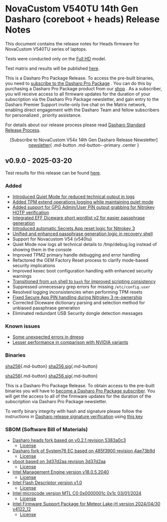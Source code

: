 # NovaCustom V540TU 14th Gen Dasharo (coreboot + heads) Release Notes

This document contains the release notes for Heads firmware for NovaCustom
V540TU series of laptops.

Tests were conducted only on the
[Full HD](https://docs.dasharo.com/variants/novacustom_v540tu/hardware-matrix/#v540tu-f-hd)
 model.

Test matrix and results will be published
[here](https://github.com/Dasharo/osfv-results/tree/main/boards/NovaCustom/MTL_14th_Gen/V540TU).

This is a Dasharo Pro Package Release. To access the pre-built binaries, you
need to
[subscribe to the Dasharo Pro Package](https://docs.dasharo.com/ways-you-can-help-us/#become-a-dasharo-pro-package-subscriber)
. You can do this by purchasing a Dasharo Pro Package product from our
[shop](https://shop.3mdeb.com/shop/dasharo-pro-package/dasharo-corebootuefi-entry-subscription-upgrade-to-corebootheads-for-laptop-users/)
. As a subscriber, you
will receive access to all firmware updates for the duration of your
subscription via the Dasharo Pro Package newsletter, and gain entry to the
Dasharo Premier Support invite-only live chat on the Matrix network, enabling
direct engagement with the Dasharo Team and fellow subscribers for personalized
, priority assistance.

For details about our release process please read
[Dasharo Standard Release Process](../../dev-proc/standard-release-process.md).

<center>

[Subscribe to NovaCustom V54x 14th Gen Dasharo Release Newsletter]
[newsletter]{ .md-button .md-button--primary .center }

</center>

## v0.9.0 - 2025-03-20

Test results for this release can be found
[here](https://github.com/Dasharo/osfv-results/tree/main/boards/NovaCustom/MTL_14th_Gen/V540TU/Heads/v0.9.0-results.csv).

### Added

- [Introduced Quiet Mode for reduced technical output in logs](https://github.com/linuxboot/heads/pull/1875)
- [Added TPM extend operations logging while maintaining quiet mode](https://github.com/linuxboot/heads/pull/1875)
- [Added support for GPG Admin/User PIN output grabbing for Nitrokey HOTP verification](https://github.com/Nitrokey/nitrokey-hotp-verification/issues/38)
- [Integrated EFF Diceware short wordlist v2 for easier passphrase generation](https://www.eff.org/dice)
- [Introduced automatic Secrets App reset logic for Nitrokey 3](https://github.com/Nitrokey/nitrokey-hotp-verification/pull/43)
- [Unified and enhanced passphrase generation logic in recovery shell](https://github.com/linuxboot/heads/pull/1875)
- Support for Novacustom V54 (v540tu)
- Quiet Mode now logs all technical details to /tmp/debug.log instead of
  showing them in the console
- Improved TPM2 primary handle debugging and error handling
- Refactored the OEM Factory Reset process to clarify mode-based security implications
- Improved kexec boot configuration handling with enhanced security warnings
- [Transitioned from `ash` shell to `bash` for improved scripting consistency](https://github.com/linuxboot/heads/pull/1875)
- Suppressed unnecessary grep errors for missing `/etc/config.user`
- Resolved logging inconsistencies when performing TPM resets
- [Fixed Secure App PIN handling during Nitrokey 3
re-ownership](https://github.com/Nitrokey/nitrokey-hotp-verification/pull/43)
- Corrected Diceware dictionary parsing and selection method for unbiased
passphrase generation
- Eliminated redundant USB Security dongle detection messages

### Known issues

- [Some unexpected errors in dmesg](https://github.com/Dasharo/dasharo-issues/issues/1201)
- [Lesser performance in comparison with NVIDIA variants](https://github.com/Dasharo/dasharo-issues/issues/1216)

### Binaries

[sha256][novacustom_v54x_mtl_ec_v0.9.0.rom_hash]{.md-button}
[sha256.sig][novacustom_v54x_mtl_ec_v0.9.0.rom_sig]{.md-button}

[sha256][novacustom_v54x_mtl_v0.9.0_heads.rom_hash]{.md-button}
[sha256.sig][novacustom_v54x_mtl_v0.9.0_heads.rom_sig]{.md-button}

This is a Dasharo Pro Package Release. To obtain access to the pre-built
binaries you will have to
[become a Dasharo Pro Package subscriber](../../ways-you-can-help-us.md#become-a-dasharo-pro-package-subscriber).
You will get the access to all of the firmware updates for the duration of the
subscription via Dasharo Pro Package newsletter.

To verify binary integrity with hash and signature please follow the
instructions in [Dasharo release signature verification](/guides/signature-verification)
using [this key](https://github.com/3mdeb/3mdeb-secpack/blob/master/customer-keys/novacustom/dasharo-release-0.9.x-for-novacustom-signing-key.asc)

### SBOM (Software Bill of Materials)

- [Dasharo heads fork based on v0.2.1 revision 5383a0c3](https://github.com/Dasharo/heads/tree/5383a0c3)
    + [License](https://github.com/Dasharo/heads/blob/5383a0c3/COPYING)
- [Dasharo fork of System76 EC based on 485f3900 revision 4ae73b9d](https://github.com/Dasharo/ec/tree/4ae73b9d/)
    + [License](https://github.com/Dasharo/ec/blob/4ae73b9d/LICENSE)
- [vboot based on 3d37d2aa revision 3d37d2aa](https://chromium.googlesource.com/chromiumos/platform/vboot_reference/+/3d37d2aa/)
    + [License](https://chromium.googlesource.com/chromiumos/platform/vboot_reference/+/3d37d2aa/LICENSE)
- [Intel Management Engine version v18.0.5.2040](https://github.com/Dasharo/dasharo-blobs/blob/32cffee4/novacustom/v5x0tu/me.bin)
    + [License](https://github.com/Dasharo/dasharo-blobs/blob/main/licenses/pv%20intel%20obl%20software%20license%20agreement%2011.2.2017.pdf)
- [Intel Flash Descriptor version v1.0](https://github.com/Dasharo/dasharo-blobs/blob/32cffee4/novacustom/v5x0tu/descriptor.bin)
    + [License](https://github.com/Dasharo/dasharo-blobs/blob/main/licenses/pv%20intel%20obl%20software%20license%20agreement%2011.2.2017.pdf)
- [Intel microcode version MTL C0 0x0000001c 0x1c 03/01/2024](https://github.com/intel/Intel-Linux-Processor-Microcode-Data-Files/tree/microcode-20240531/intel-ucode/06-aa-04)
    + [License](https://github.com/intel/Intel-Linux-Processor-Microcode-Data-Files/blob/microcode-20240531/license)
- [Intel Firmware Support Package for Meteor Lake-H version 2024/04/30 v4122_12](https://github.com/Dasharo/dasharo-blobs/tree/32cffee4/novacustom/v5x0tu/MeteorLakeFspBinPkg)
    + [License](https://github.com/Dasharo/dasharo-blobs/blob/main/licenses/pv%20intel%20obl%20software%20license%20agreement%2011.2.2017.pdf)

[newsletter]: https://newsletter.3mdeb.com/subscription/4yriJD4GX
[novacustom_v54x_mtl_ec_v0.9.0.rom_hash]: https://dl.3mdeb.com/open-source-firmware/Dasharo/novacustom_v54x_mtl/heads/v0.9.0/novacustom_v54x_mtl_ec_v0.9.0.rom.sha256
[novacustom_v54x_mtl_ec_v0.9.0.rom_sig]: https://dl.3mdeb.com/open-source-firmware/Dasharo/novacustom_v54x_mtl/heads/v0.9.0/novacustom_v54x_mtl_ec_v0.9.0.rom.sha256.sig
[novacustom_v54x_mtl_v0.9.0_heads.rom_hash]: https://dl.3mdeb.com/open-source-firmware/Dasharo/novacustom_v54x_mtl/heads/v0.9.0/novacustom_v54x_mtl_v0.9.0_heads.rom.sha256
[novacustom_v54x_mtl_v0.9.0_heads.rom_sig]: https://dl.3mdeb.com/open-source-firmware/Dasharo/novacustom_v54x_mtl/heads/v0.9.0/novacustom_v54x_mtl_v0.9.0_heads.rom.sha256.sig
